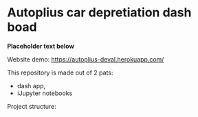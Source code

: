 # Autoplius car depretiation dash boad

**Placeholder text below**

Website demo: https://autoplius-deval.herokuapp.com/

This repository is made out of 2 pats:

* dash app,
* iJupyter notebooks

Project structure:

